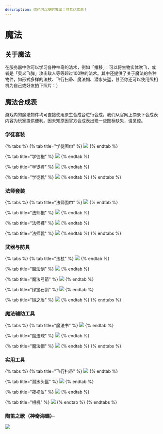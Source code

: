 ```yaml
---
description: 你也可以随时喊出：阿瓦达索命！
---
```


# 魔法

## 关于魔法

在服务器中你可以学习各种神奇的法术，例如「推移」：可以将生物实体吹飞，或者是「奥义飞弹」攻击敌人等等超过100种的法术。其中还提供了关于魔法的各种物件，如形式多样的法杖、飞行扫帚、魔法帽、潜水头盔，甚至你还可以使用照相机为自己或好友拍下照片：）

## 魔法合成表

游戏内的魔法物件均可直接使用原生合成台进行合成，我们从官网上摘录下合成表内容为玩家提供便利。因未知原因官方合成表出现一些图标缺失，请见谅。

### 学徒套装

{% tabs %}
{% tab title="学徒围巾" %}
![](../../.gitbook/assets/screenshot_2020-07-07-elmakers-magic-development-site-2-.png)
{% endtab %}

{% tab title="学徒袍" %}
![](../../.gitbook/assets/screenshot_2020-07-07-elmakers-magic-development-site-1-%20%281%29.png)
{% endtab %}

{% tab title="学徒裤" %}
![](../../.gitbook/assets/screenshot_2020-07-07-elmakers-magic-development-site-3-%20%281%29.png)
{% endtab %}

{% tab title="学徒靴" %}
![](../../.gitbook/assets/screenshot_2020-07-07-elmakers-magic-development-site.png)
{% endtab %}
{% endtabs %}

### 法师套装

{% tabs %}
{% tab title="法师围巾" %}
![](../../.gitbook/assets/screenshot_2020-07-07-elmakers-magic-development-site-13-.png)
{% endtab %}

{% tab title="法师袍" %}
![](../../.gitbook/assets/screenshot_2020-07-07-elmakers-magic-development-site-12-.png)
{% endtab %}

{% tab title="法师裤" %}
![](../../.gitbook/assets/screenshot_2020-07-07-elmakers-magic-development-site-14-.png)
{% endtab %}

{% tab title="法师靴" %}
![](../../.gitbook/assets/screenshot_2020-07-07-elmakers-magic-development-site-11-.png)
{% endtab %}
{% endtabs %}

### 武器与防具

{% tabs %}
{% tab title="法杖" %}
![](../../.gitbook/assets/screenshot_2020-07-07-elmakers-magic-development-site-10-.png)
{% endtab %}

{% tab title="魔法剑" %}
![](../../.gitbook/assets/screenshot_2020-07-07-elmakers-magic-development-site-4-.png)
{% endtab %}

{% tab title="魔法弓箭" %}
![](../../.gitbook/assets/screenshot_2020-07-07-elmakers-magic-development-site-6-.png)
{% endtab %}

{% tab title="绿宝石剑" %}
![](../../.gitbook/assets/screenshot_2020-07-07-elmakers-magic-development-site-3-.png)
{% endtab %}

{% tab title="镜之盾" %}
![](../../.gitbook/assets/annotation-2020-07-07-144621.png)
{% endtab %}
{% endtabs %}

### 魔法辅助工具

{% tabs %}
{% tab title="魔法书" %}
![](../../.gitbook/assets/screenshot_2020-07-07-elmakers-magic-development-site-8-.png)
{% endtab %}

{% tab title="魔法球" %}
![](../../.gitbook/assets/screenshot_2020-07-07-elmakers-magic-development-site-9-.png)
{% endtab %}

{% tab title="魔法帽" %}
![](../../.gitbook/assets/screenshot_2020-07-07-elmakers-magic-development-site-7-.png)
{% endtab %}
{% endtabs %}

### 实用工具

{% tabs %}
{% tab title="飞行扫帚" %}
![](../../.gitbook/assets/screenshot_2020-07-07-elmakers-magic-development-site%20%281%29.png)
{% endtab %}

{% tab title="潜水头盔" %}
![](../../.gitbook/assets/screenshot_2020-07-07-elmakers-magic-development-site-2-%20%281%29.png)
{% endtab %}

{% tab title="夜视仪" %}
![](../../.gitbook/assets/screenshot_2020-07-07-elmakers-magic-development-site-5-.png)
{% endtab %}

{% tab title="相机" %}
![](../../.gitbook/assets/screenshot_2020-07-07-elmakers-magic-development-site-1-.png)
{% endtab %}
{% endtabs %}

### 陶笛之歌（~~神奇海螺）~~

![](../../.gitbook/assets/annotation-2020-07-07-145928.png)





